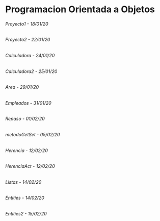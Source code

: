 # Programacion Orientada a Objetos


###### Proyecto1 - 18/01/20


###### Proyecto2 - 22/01/20


###### Calculadora - 24/01/20
###### Calculadora2 - 25/01/20
###### Area - 29/01/20
###### Empleados - 31/01/20
###### Repaso - 01/02/20
###### metodoGetSet - 05/02/20
###### Herencia - 12/02/20
###### HerenciaAct - 12/02/20
###### Listas - 14/02/20
###### Entities - 14/02/20
###### Entities2 - 15/02/20
